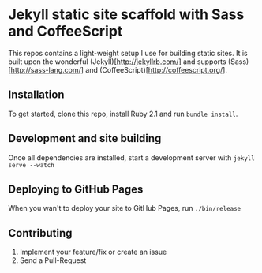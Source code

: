 # Jekyll static site scaffold with Sass and CoffeeScript

This repos contains a light-weight setup I use for building static sites. It is
built upon the wonderful (Jekyll)[http://jekyllrb.com/] and supports
(Sass)[http://sass-lang.com/] and (CoffeeScript)[http://coffeescript.org/].

## Installation

To get started, clone this repo, install Ruby 2.1 and run `bundle install`.

## Development and site building

Once all dependencies are installed, start a development server with `jekyll serve --watch`

## Deploying to GitHub Pages

When you wan't to deploy your site to GitHub Pages, run `./bin/release`

## Contributing

1. Implement your feature/fix or create an issue
2. Send a Pull-Request
